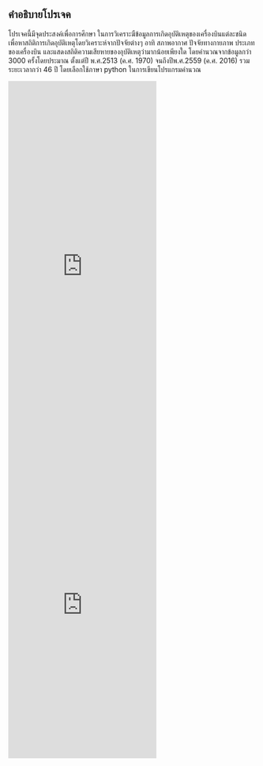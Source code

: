 ## คำอธิบายโปรเจค
 โปรเจคนี้มีจุดประสงค์เพื่อการศึกษา ในการวิเคราะฆืข้อมูลการเกิดอุบัติเหตุของเครื่องบินแต่ละชนิด เพื่อหาสถิติการเกิดอุบัติเหตุโดยวิเคราะห์จากปัจจัยต่างๆ อาทิ สภาพอากาศ ปัจจัยทางกายภาพ ประเภทของเครื่องบิน
 และแสดงสถิติความเสียหายของอุบัติเหตุว่ามากน้อยเพียงใด โดยคำนวณจากข้อมูลกว่า 3000 ครั้งโดยประมาณ ตั้งแต่ปี พ.ศ.2513 (ค.ศ. 1970) จนถึงปีพ.ศ.2559 (ค.ศ. 2016) รวมระยะเวลากว่า 46 ปี โดยเลือกใช้ภาษา python ในการเขียนโปรแกรมคำนวณ

<embed type="image/svg+xml" 	src="https://cdn.rawgit.com/158Alfetta/941b94cbd93b85cf6bc9a25f2569d056/raw/9703783517fdcb2f822cf73d726fa04296543383/maps2.svg" weight='1024' height="768" />
<embed type="image/svg+xml" src="https://cdn.rawgit.com/158Alfetta/941b94cbd93b85cf6bc9a25f2569d056/raw/9703783517fdcb2f822cf73d726fa04296543383/line_year.svg" weight='800' height="600" />
